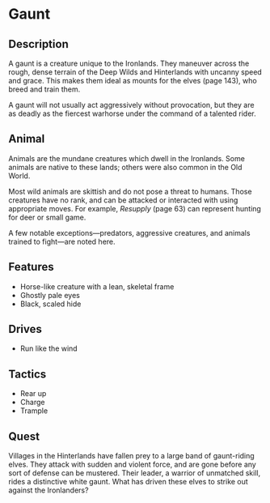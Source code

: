 # Gaunt

## Description
A gaunt is a creature unique to the Ironlands. They maneuver across the rough, dense terrain of the Deep Wilds and Hinterlands with uncanny speed and grace. This makes them ideal as mounts for the elves (page 143), who breed and train them.

A gaunt will not usually act aggressively without provocation, but they are as deadly as the fiercest warhorse under the command of a talented rider.

## Animal
Animals are the mundane creatures which dwell in the Ironlands. Some animals are native to these lands; others were also common in the Old World.

Most wild animals are skittish and do not pose a threat to humans. Those creatures have no rank, and can be attacked or interacted with using appropriate moves. For example, *Resupply* (page 63) can represent hunting for deer or small game.

A few notable exceptions—predators, aggressive creatures, and animals trained to fight—are noted here.

## Features
 - Horse-like creature with a lean, skeletal frame
 - Ghostly pale eyes
 - Black, scaled hide

## Drives
 - Run like the wind

## Tactics
 - Rear up
 - Charge
 - Trample

## Quest
Villages in the Hinterlands have fallen prey to a large band of gaunt-riding elves. They attack with sudden and violent force, and are gone before any sort of defense can be mustered. Their leader, a warrior of unmatched skill, rides a distinctive white gaunt. What has driven these elves to strike out against the Ironlanders?




